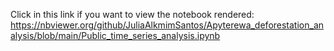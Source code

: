 Click in this link if you want to view the notebook rendered: https://nbviewer.org/github/JuliaAlkmimSantos/Apyterewa_deforestation_analysis/blob/main/Public_time_series_analysis.ipynb
